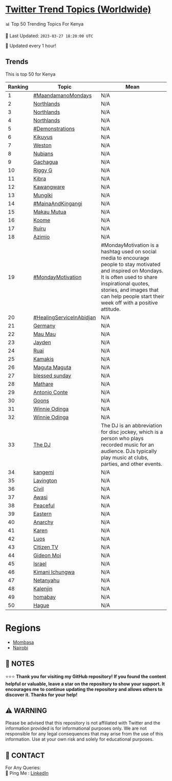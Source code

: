 [Twitter Trend Topics (Worldwide)](https://github.com/ErcinDedeoglu/Twitter-Trend-Topics)
==========


📊 Top 50 Trending Topics For Kenya

📆 Last Updated: `2023-03-27 18:20:00 UTC`

🔧 Updated every 1 hour!


## Trends

This is top 50 for Kenya

| Ranking | Topic | Mean |
| ------- | ------------ | ------------ |
| 1 | [#MaandamanoMondays](http://twitter.com/search?q=%23MaandamanoMondays) | N/A |
| 2 | [Northlands](http://twitter.com/search?q=Northlands) | N/A |
| 3 | [Northlands](http://twitter.com/search?q=Northlands) | N/A |
| 4 | [Northlands](http://twitter.com/search?q=Northlands) | N/A |
| 5 | [#Demonstrations](http://twitter.com/search?q=%23Demonstrations) | N/A |
| 6 | [Kikuyus](http://twitter.com/search?q=Kikuyus) | N/A |
| 7 | [Weston](http://twitter.com/search?q=Weston) | N/A |
| 8 | [Nubians](http://twitter.com/search?q=Nubians) | N/A |
| 9 | [Gachagua](http://twitter.com/search?q=Gachagua) | N/A |
| 10 | [Riggy G](http://twitter.com/search?q=Riggy+G) | N/A |
| 11 | [Kibra](http://twitter.com/search?q=Kibra) | N/A |
| 12 | [Kawangware](http://twitter.com/search?q=Kawangware) | N/A |
| 13 | [Mungiki](http://twitter.com/search?q=Mungiki) | N/A |
| 14 | [#MainaAndKingangi](http://twitter.com/search?q=%23MainaAndKingangi) | N/A |
| 15 | [Makau Mutua](http://twitter.com/search?q=Makau+Mutua) | N/A |
| 16 | [Koome](http://twitter.com/search?q=Koome) | N/A |
| 17 | [Ruiru](http://twitter.com/search?q=Ruiru) | N/A |
| 18 | [Azimio](http://twitter.com/search?q=Azimio) | N/A |
| 19 | [#MondayMotivation](http://twitter.com/search?q=%23MondayMotivation) | #MondayMotivation is a hashtag used on social media to encourage people to stay motivated and inspired on Mondays. It is often used to share inspirational quotes, stories, and images that can help people start their week off with a positive attitude. |
| 20 | [#HealingServiceInAbidjan](http://twitter.com/search?q=%23HealingServiceInAbidjan) | N/A |
| 21 | [Germany](http://twitter.com/search?q=Germany) | N/A |
| 22 | [Mau Mau](http://twitter.com/search?q=Mau+Mau) | N/A |
| 23 | [Jayden](http://twitter.com/search?q=Jayden) | N/A |
| 24 | [Ruai](http://twitter.com/search?q=Ruai) | N/A |
| 25 | [Kamakis](http://twitter.com/search?q=Kamakis) | N/A |
| 26 | [Maguta Maguta](http://twitter.com/search?q=Maguta+Maguta) | N/A |
| 27 | [blessed sunday](http://twitter.com/search?q=blessed+sunday) | N/A |
| 28 | [Mathare](http://twitter.com/search?q=Mathare) | N/A |
| 29 | [Antonio Conte](http://twitter.com/search?q=Antonio+Conte) | N/A |
| 30 | [Goons](http://twitter.com/search?q=Goons) | N/A |
| 31 | [Winnie Odinga](http://twitter.com/search?q=Winnie+Odinga) | N/A |
| 32 | [Winnie Odinga](http://twitter.com/search?q=Winnie+Odinga) | N/A |
| 33 | [The DJ](http://twitter.com/search?q=The+DJ) | The DJ is an abbreviation for disc jockey, which is a person who plays recorded music for an audience. DJs typically play music at clubs, parties, and other events. |
| 34 | [kangemi](http://twitter.com/search?q=kangemi) | N/A |
| 35 | [Lavington](http://twitter.com/search?q=Lavington) | N/A |
| 36 | [Civil](http://twitter.com/search?q=Civil) | N/A |
| 37 | [Awasi](http://twitter.com/search?q=Awasi) | N/A |
| 38 | [Peaceful](http://twitter.com/search?q=Peaceful) | N/A |
| 39 | [Eastern](http://twitter.com/search?q=Eastern) | N/A |
| 40 | [Anarchy](http://twitter.com/search?q=Anarchy) | N/A |
| 41 | [Karen](http://twitter.com/search?q=Karen) | N/A |
| 42 | [Luos](http://twitter.com/search?q=Luos) | N/A |
| 43 | [Citizen TV](http://twitter.com/search?q=Citizen+TV) | N/A |
| 44 | [Gideon Moi](http://twitter.com/search?q=Gideon+Moi) | N/A |
| 45 | [Israel](http://twitter.com/search?q=Israel) | N/A |
| 46 | [Kimani Ichungwa](http://twitter.com/search?q=Kimani+Ichungwa) | N/A |
| 47 | [Netanyahu](http://twitter.com/search?q=Netanyahu) | N/A |
| 48 | [Kalenjin](http://twitter.com/search?q=Kalenjin) | N/A |
| 49 | [homabay](http://twitter.com/search?q=homabay) | N/A |
| 50 | [Hague](http://twitter.com/search?q=Hague) | N/A |



# Regions

* [Mombasa](</Kenya/Mombasa.md>)
* [Nairobi](</Kenya/Nairobi.md>)



## 📝 NOTES

⭐⭐⭐ **Thank you for visiting my GitHub repository! If you found the content helpful or valuable, leave a star on the repository to show your support. It encourages me to continue updating the repository and allows others to discover it. Thanks for your help!**


## ⚠️ WARNING

Please be advised that this repository is not affiliated with Twitter and the information provided is for informational purposes only. We are not responsible for any legal consequences that may arise from the use of this information. Use at your own risk and solely for educational purposes.


## 📨 CONTACT

 For Any Queries:  
            🏓 Ping Me : [LinkedIn](https://www.linkedin.com/in/ercindedeoglu/)
